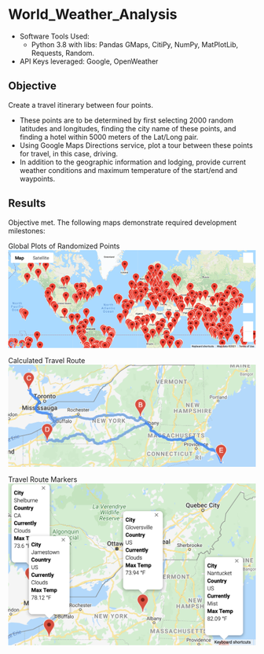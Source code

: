 # World_Weather_Analysis

- Software Tools Used:  
    - Python 3.8 with libs: Pandas GMaps, CitiPy, NumPy, MatPlotLib, Requests, Random. 
- API Keys leveraged: Google, OpenWeather


## Objective

Create a travel itinerary between four points.
*  These points are to be determined by first selecting 2000 random latitudes and longitudes, finding the city name of these points, and finding a hotel within 5000 meters of the Lat/Long pair. 
*  Using Google Maps Directions service, plot a tour between these points for travel, in this case, driving. 
*  In addition to the geographic information and lodging, provide current weather conditions and maximum temperature of the start/end and waypoints.  
  
  
## Results  
  
Objective met. The following maps demonstrate required development milestones:  

Global Plots of Randomized Points  
![Global_Plots_of_Randomized_Points](https://github.com/sjmisina/World_Weather_Analysis/blob/main/Vacation_Search/WeatherPy_vacation_map.png "Global Plots of Randomized Points")  

Calculated Travel Route  
![Calculated_Travel_Route](https://github.com/sjmisina/World_Weather_Analysis/blob/main/Vacation_Itinerary/WeatherPy_travel_map.png "Calculated Travel Route")  

Travel Route Markers
![Travel_Route_Markers](https://github.com/sjmisina/World_Weather_Analysis/blob/main/Vacation_Itinerary/WeatherPy_travel_map_markers.png "Travel Route Markers")
